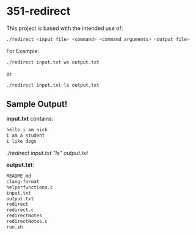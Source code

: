 # 351-redirect
This project is based with the intended use of:

```bash
./redirect <input file> <command> <command arguments> <output file>
```

For Example:
```bash
./redirect input.txt wc output.txt
```
or
```bash
./redirect input.txt ls output.txt
```

## Sample Output!
**input.txt** contains: 
```bash
hello i am nick
i am a student
i like dogs
```

*./redirect input.txt "ls" output.txt*

**output.txt**:
```bash
README.md
clang-format
helperfunctions.c
input.txt
output.txt
redirect
redirect.c
redirectNotes
redirectNotes.c
run.sh
```
